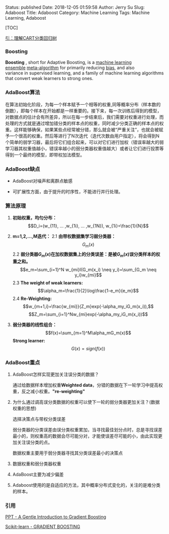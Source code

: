Status: published
Date: 2018-12-05 01:59:58
Author: Jerry Su
Slug: Adaboost
Title: Adaboost
Category: Machine Learning
Tags: Machine Learning, Adaboost

[TOC]

[引：理解CART分类回归树](https://www.jerrulsu.com/CART.html)

### Boosting
**Boosting** , short for Adaptive Boosting, is a [machine learning ensemble](https://en.wikipedia.org/wiki/Ensemble_learning "Ensemble learning") [meta-algorithm](https://en.wikipedia.org/wiki/Meta-algorithm "Meta-algorithm") for primarily reducing [bias](https://en.wikipedia.org/wiki/Supervised_learning#Bias-variance_tradeoff "Supervised learning"), and also variance in supervised learning, and a family of machine learning algorithms that convert weak learners to strong ones.

### AdaBoost算法

在算法初始化阶段，为每一个样本赋予一个相等的权重,同等概率分布（样本数的倒数），即每个样本在开始都是一样重要的。接下来，每一次训练后得到的模型，对数据点的估计会有所差异，所以在每一步结束后，我们需要对权重进行处理，而处理的方式就是通过增加错分类的样本点的权重，同时减少分类正确的样本点的权重。这样能够确保，如果某些点经常被分错，那么就会被“严重关注”，也就会被赋予一个很高的权重。然后等进行了N次迭代（迭代次数由用户指定），将会得到N个简单的弱学习器，最后将它们组合起来，可以对它们进行加权（错误率越大的弱学习器其权重值越小，错误率越小的弱分类器权重值越大）或者让它们进行投票等得到一个最终的模型，即带权加法模型。

### AdaBoost缺点

- AdaBoost对噪声和离群点敏感

- 可扩展性方面，由于提升的时序性，不能进行并行处理。

### 算法原理

1. **初始权重，均匀分布：**
$$D_i=(w_{11}, ... ,w_{1i}, ... ,w_{1N}), w_{1i}=\frac{1}{N}$$

2. **m=1,2,...,M迭代：**
2.1 **由带权数据集学习弱分类器：**
$$G_m(x)$$
2.2 **弱分类器$G_m(x)$在加权数据集上的分类误差：是被$G_m(x)$误分类样本的权重之和。**
$$e_m=\sum_{i=1}^N w_{mi}I(G_m(x_i) \neq y_i)=\sum_{G_m \neq y_i}w_{mi}$$
2.3 **The weight of weak learners:**
$$\alpha_m=\frac{1}{2}\log\frac{1-e_m}{e_m}$$
2.4 **Re-Weighting:**
$$w_{m+1,i}=\frac{w_{mi}}{Z_m}exp(-\alpha_my_iG_m(x_i)),$$ $$Z_m=\sum_{i=1}^Nw_{mi}exp(-\alpha_my_iG_m(x_i))$$

3. **弱分类器的线性组合：**
$$f(x)=\sum_{m=1}^M\alpha_mG_m(x)$$
**Strong learner:**
$$G(x)=sign(f(x))$$

### AdaBoost重点

1. AdaBoost怎样实现更加关注误分类的数据？

   通过给数据样本增加权重**Weighted data**，分错的数据在下一轮学习中提高权重，反之减小权重。**"re-weighting"**

2. 为什么通过调高误分类数据的权重可以使下一轮的弱分类器更加关注？(数据权重的思想)

   选择决策点与带权分类误差 
   
   弱分类器的分类误差由误分类权重累加，当寻找最佳划分点时，总是寻找误差最小的，则权重高的数据会尽可能分对，才能使误差尽可能的小，由此实现更加关注误分类的点。
   
   数据权重主要用于弱分类器寻找其分类误差最小的决策点

3. 数据权重和弱分类器权重

4. AdaBoost主要为减少偏差

5. Adaboost使用的是自适应的方法，其中概率分布式变化的，关注的是难分类的样本。

### 引用

[PPT - A Gentle Introduction to Gradient Boosting](http://www.ccs.neu.edu/home/vip/teach/MLcourse/4_boosting/slides/gradient_boosting.pdf)

[Scikit-learn - GRADIENT BOOSTING](https://scikit-learn.org/stable/modules/ensemble.html#gradient-boosting)
